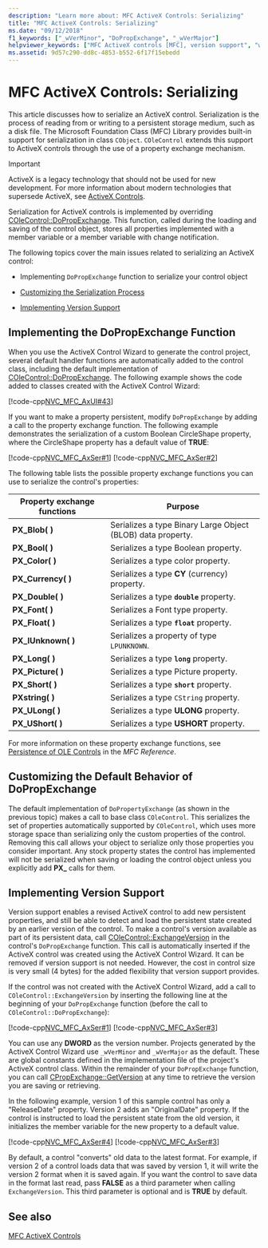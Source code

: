 ```yaml
---
description: "Learn more about: MFC ActiveX Controls: Serializing"
title: "MFC ActiveX Controls: Serializing"
ms.date: "09/12/2018"
f1_keywords: ["_wVerMinor", "DoPropExchange", "_wVerMajor"]
helpviewer_keywords: ["MFC ActiveX controls [MFC], version support", "wVerMinor global constant [MFC]", "GetVersion method [MFC]", "ExchangeVersion method [MFC]", "MFC ActiveX controls [MFC], serializing", "DoPropExchange method [MFC]", "versioning ActiveX controls", "wVerMajor global constant"]
ms.assetid: 9d57c290-dd8c-4853-b552-6f17f15ebedd
---
```

# MFC ActiveX Controls: Serializing

This article discusses how to serialize an ActiveX control. Serialization is the process of reading from or writing to a persistent storage medium, such as a disk file. The Microsoft Foundation Class (MFC) Library provides built-in support for serialization in class `CObject`. `COleControl` extends this support to ActiveX controls through the use of a property exchange mechanism.

>[!IMPORTANT]
> ActiveX is a legacy technology that should not be used for new development. For more information about modern technologies that supersede ActiveX, see [ActiveX Controls](activex-controls.md).

Serialization for ActiveX controls is implemented by overriding [COleControl::DoPropExchange](reference/colecontrol-class.md#dopropexchange). This function, called during the loading and saving of the control object, stores all properties implemented with a member variable or a member variable with change notification.

The following topics cover the main issues related to serializing an ActiveX control:

- Implementing `DoPropExchange` function to serialize your control object

- [Customizing the Serialization Process](#_core_customizing_the_default_behavior_of_dopropexchange)

- [Implementing Version Support](#_core_implementing_version_support)

## <a name="_core_implementing_the_dopropexchange_function"></a> Implementing the DoPropExchange Function

When you use the ActiveX Control Wizard to generate the control project, several default handler functions are automatically added to the control class, including the default implementation of [COleControl::DoPropExchange](reference/colecontrol-class.md#dopropexchange). The following example shows the code added to classes created with the ActiveX Control Wizard:

[!code-cpp[NVC_MFC_AxUI#43](codesnippet/cpp/mfc-activex-controls-serializing_1.cpp)]

If you want to make a property persistent, modify `DoPropExchange` by adding a call to the property exchange function. The following example demonstrates the serialization of a custom Boolean CircleShape property, where the CircleShape property has a default value of **TRUE**:

[!code-cpp[NVC_MFC_AxSer#1](codesnippet/cpp/mfc-activex-controls-serializing_2.cpp)]
[!code-cpp[NVC_MFC_AxSer#2](codesnippet/cpp/mfc-activex-controls-serializing_3.cpp)]

The following table lists the possible property exchange functions you can use to serialize the control's properties:

|Property exchange functions|Purpose|
|---------------------------------|-------------|
|**PX_Blob( )**|Serializes a type Binary Large Object (BLOB) data property.|
|**PX_Bool( )**|Serializes a type Boolean property.|
|**PX_Color( )**|Serializes a type color property.|
|**PX_Currency( )**|Serializes a type **CY** (currency) property.|
|**PX_Double( )**|Serializes a type **`double`** property.|
|**PX_Font( )**|Serializes a Font type property.|
|**PX_Float( )**|Serializes a type **`float`** property.|
|**PX_IUnknown( )**|Serializes a property of type `LPUNKNOWN`.|
|**PX_Long( )**|Serializes a type **`long`** property.|
|**PX_Picture( )**|Serializes a type Picture property.|
|**PX_Short( )**|Serializes a type **`short`** property.|
|**PXstring( )**|Serializes a type `CString` property.|
|**PX_ULong( )**|Serializes a type **ULONG** property.|
|**PX_UShort( )**|Serializes a type **USHORT** property.|

For more information on these property exchange functions, see [Persistence of OLE Controls](reference/persistence-of-ole-controls.md) in the *MFC Reference*.

## <a name="_core_customizing_the_default_behavior_of_dopropexchange"></a> Customizing the Default Behavior of DoPropExchange

The default implementation of `DoPropertyExchange` (as shown in the previous topic) makes a call to base class `COleControl`. This serializes the set of properties automatically supported by `COleControl`, which uses more storage space than serializing only the custom properties of the control. Removing this call allows your object to serialize only those properties you consider important. Any stock property states the control has implemented will not be serialized when saving or loading the control object unless you explicitly add **PX_** calls for them.

## <a name="_core_implementing_version_support"></a> Implementing Version Support

Version support enables a revised ActiveX control to add new persistent properties, and still be able to detect and load the persistent state created by an earlier version of the control. To make a control's version available as part of its persistent data, call [COleControl::ExchangeVersion](reference/colecontrol-class.md#exchangeversion) in the control's `DoPropExchange` function. This call is automatically inserted if the ActiveX control was created using the ActiveX Control Wizard. It can be removed if version support is not needed. However, the cost in control size is very small (4 bytes) for the added flexibility that version support provides.

If the control was not created with the ActiveX Control Wizard, add a call to `COleControl::ExchangeVersion` by inserting the following line at the beginning of your `DoPropExchange` function (before the call to `COleControl::DoPropExchange`):

[!code-cpp[NVC_MFC_AxSer#1](codesnippet/cpp/mfc-activex-controls-serializing_2.cpp)]
[!code-cpp[NVC_MFC_AxSer#3](codesnippet/cpp/mfc-activex-controls-serializing_4.cpp)]

You can use any **DWORD** as the version number. Projects generated by the ActiveX Control Wizard use `_wVerMinor` and `_wVerMajor` as the default. These are global constants defined in the implementation file of the project's ActiveX control class. Within the remainder of your `DoPropExchange` function, you can call [CPropExchange::GetVersion](reference/cpropexchange-class.md#getversion) at any time to retrieve the version you are saving or retrieving.

In the following example, version 1 of this sample control has only a "ReleaseDate" property. Version 2 adds an "OriginalDate" property. If the control is instructed to load the persistent state from the old version, it initializes the member variable for the new property to a default value.

[!code-cpp[NVC_MFC_AxSer#4](codesnippet/cpp/mfc-activex-controls-serializing_5.cpp)]
[!code-cpp[NVC_MFC_AxSer#3](codesnippet/cpp/mfc-activex-controls-serializing_4.cpp)]

By default, a control "converts" old data to the latest format. For example, if version 2 of a control loads data that was saved by version 1, it will write the version 2 format when it is saved again. If you want the control to save data in the format last read, pass **FALSE** as a third parameter when calling `ExchangeVersion`. This third parameter is optional and is **TRUE** by default.

## See also

[MFC ActiveX Controls](mfc-activex-controls.md)
